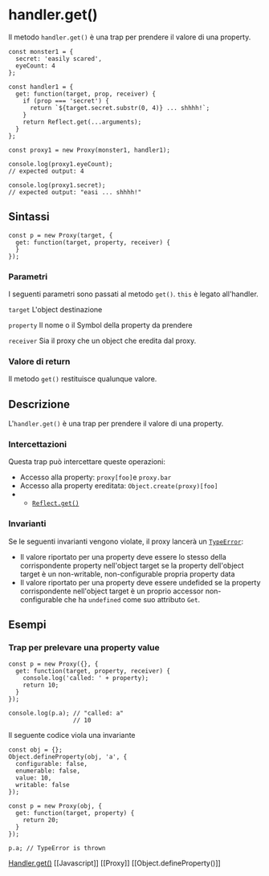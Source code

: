 # handler.get()

Il metodo `handler.get()` è una trap per prendere il valore di una property.

```JS
const monster1 = {
  secret: 'easily scared',
  eyeCount: 4
};

const handler1 = {
  get: function(target, prop, receiver) {
    if (prop === 'secret') {
      return `${target.secret.substr(0, 4)} ... shhhh!`;
    }
    return Reflect.get(...arguments);
  }
};

const proxy1 = new Proxy(monster1, handler1);

console.log(proxy1.eyeCount);
// expected output: 4

console.log(proxy1.secret);
// expected output: "easi ... shhhh!"
```

## Sintassi
```JS
const p = new Proxy(target, {
  get: function(target, property, receiver) {
  }
});
```

### Parametri
I seguenti parametri sono passati al metodo `get()`. `this` è legato all'handler.

`target`
L'object destinazione

`property`
Il nome o il Symbol della property da prendere

`receiver`
Sia il proxy che un object che eredita dal proxy.

### Valore di return
Il metodo `get()` restituisce qualunque valore.

## Descrizione
L'`handler.get()` è una trap per prendere il valore di una property.

### Intercettazioni
Questa trap può intercettare queste operazioni:
* Accesso alla property: `proxy[foo]`e `proxy.bar`
* Accesso alla property ereditata: `Object.create(proxy)[foo]`
* -   [`Reflect.get()`](https://developer.mozilla.org/en-US/docs/Web/JavaScript/Reference/Global_Objects/Reflect/get)

### Invarianti
Se le seguenti invarianti vengono violate, il proxy lancerà un [`TypeError`](https://developer.mozilla.org/en-US/docs/Web/JavaScript/Reference/Global_Objects/TypeError):

* Il valore riportato per una property deve essere lo stesso della corrispondente property nell'object target se la property dell'object target è un non-writable, non-configurable propria property data
* Il valore riportato per una property deve essere undefided se la property corrispondente nell'object target è un proprio accessor non-configurable che ha `undefined` come suo attributo `Get`.

## Esempi
### Trap per prelevare una property value
```JS
const p = new Proxy({}, {
  get: function(target, property, receiver) {
    console.log('called: ' + property);
    return 10;
  }
});

console.log(p.a); // "called: a"
                  // 10
```

Il seguente codice viola una invariante

```JS
const obj = {};
Object.defineProperty(obj, 'a', {
  configurable: false,
  enumerable: false,
  value: 10,
  writable: false
});

const p = new Proxy(obj, {
  get: function(target, property) {
    return 20;
  }
});

p.a; // TypeError is thrown
```


[Handler.get()](https://developer.mozilla.org/en-US/docs/Web/JavaScript/Reference/Global_Objects/Proxy/Proxy/get)
[[Javascript]]
[[Proxy]]
[[Object.defineProperty()]]